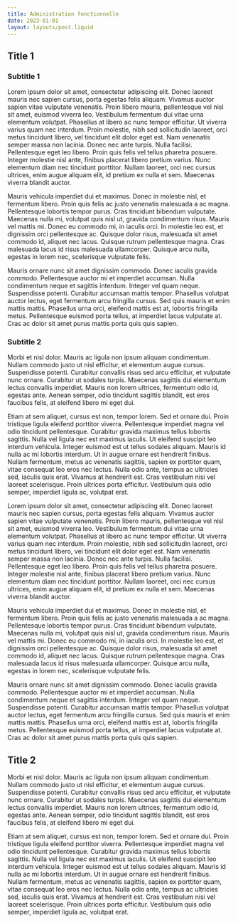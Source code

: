 ```yaml
---
title: Administration fonctionnelle
date: 2023-01-01
layout: layouts/post.liquid
---
```


<h2>Title 1</h2>
<h3> Subtitle 1 </h3>
Lorem ipsum dolor sit amet, consectetur adipiscing elit. Donec laoreet mauris nec sapien cursus, porta egestas felis aliquam. Vivamus auctor sapien vitae vulputate venenatis. Proin libero mauris, pellentesque vel nisl sit amet, euismod viverra leo. Vestibulum fermentum dui vitae urna elementum volutpat. Phasellus at libero ac nunc tempor efficitur. Ut viverra varius quam nec interdum. Proin molestie, nibh sed sollicitudin laoreet, orci metus tincidunt libero, vel tincidunt elit dolor eget est. Nam venenatis semper massa non lacinia. Donec nec ante turpis. Nulla facilisi. Pellentesque eget leo libero. Proin quis felis vel tellus pharetra posuere. Integer molestie nisl ante, finibus placerat libero pretium varius. Nunc elementum diam nec tincidunt porttitor. Nullam laoreet, orci nec cursus ultrices, enim augue aliquam elit, id pretium ex nulla et sem. Maecenas viverra blandit auctor.

Mauris vehicula imperdiet dui et maximus. Donec in molestie nisl, et fermentum libero. Proin quis felis ac justo venenatis malesuada a ac magna. Pellentesque lobortis tempor purus. Cras tincidunt bibendum vulputate. Maecenas nulla mi, volutpat quis nisl ut, gravida condimentum risus. Mauris vel mattis mi. Donec eu commodo mi, in iaculis orci. In molestie leo est, et dignissim orci pellentesque ac. Quisque dolor risus, malesuada sit amet commodo id, aliquet nec lacus. Quisque rutrum pellentesque magna. Cras malesuada lacus id risus malesuada ullamcorper. Quisque arcu nulla, egestas in lorem nec, scelerisque vulputate felis.

Mauris ornare nunc sit amet dignissim commodo. Donec iaculis gravida commodo. Pellentesque auctor mi et imperdiet accumsan. Nulla condimentum neque et sagittis interdum. Integer vel quam neque. Suspendisse potenti. Curabitur accumsan mattis tempor. Phasellus volutpat auctor lectus, eget fermentum arcu fringilla cursus. Sed quis mauris et enim mattis mattis. Phasellus urna orci, eleifend mattis est at, lobortis fringilla metus. Pellentesque euismod porta tellus, at imperdiet lacus vulputate at. Cras ac dolor sit amet purus mattis porta quis quis sapien.

<h3>Subtitle 2</h3>
Morbi et nisl dolor. Mauris ac ligula non ipsum aliquam condimentum. Nullam commodo justo ut nisl efficitur, et elementum augue cursus. Suspendisse potenti. Curabitur convallis risus sed arcu efficitur, et vulputate nunc ornare. Curabitur ut sodales turpis. Maecenas sagittis dui elementum lectus convallis imperdiet. Mauris non lorem ultrices, fermentum odio id, egestas ante. Aenean semper, odio tincidunt sagittis blandit, est eros faucibus felis, at eleifend libero mi eget dui.

Etiam at sem aliquet, cursus est non, tempor lorem. Sed et ornare dui. Proin tristique ligula eleifend porttitor viverra. Pellentesque imperdiet magna vel odio tincidunt pellentesque. Curabitur gravida maximus tellus lobortis sagittis. Nulla vel ligula nec est maximus iaculis. Ut eleifend suscipit leo interdum vehicula. Integer euismod est ut tellus sodales aliquam. Mauris id nulla ac mi lobortis interdum. Ut in augue ornare est hendrerit finibus. Nullam fermentum, metus ac venenatis sagittis, sapien ex porttitor quam, vitae consequat leo eros nec lectus. Nulla odio ante, tempus ac ultricies sed, iaculis quis erat. Vivamus at hendrerit est. Cras vestibulum nisi vel laoreet scelerisque. Proin ultrices porta efficitur. Vestibulum quis odio semper, imperdiet ligula ac, volutpat erat.

Lorem ipsum dolor sit amet, consectetur adipiscing elit. Donec laoreet mauris nec sapien cursus, porta egestas felis aliquam. Vivamus auctor sapien vitae vulputate venenatis. Proin libero mauris, pellentesque vel nisl sit amet, euismod viverra leo. Vestibulum fermentum dui vitae urna elementum volutpat. Phasellus at libero ac nunc tempor efficitur. Ut viverra varius quam nec interdum. Proin molestie, nibh sed sollicitudin laoreet, orci metus tincidunt libero, vel tincidunt elit dolor eget est. Nam venenatis semper massa non lacinia. Donec nec ante turpis. Nulla facilisi. Pellentesque eget leo libero. Proin quis felis vel tellus pharetra posuere. Integer molestie nisl ante, finibus placerat libero pretium varius. Nunc elementum diam nec tincidunt porttitor. Nullam laoreet, orci nec cursus ultrices, enim augue aliquam elit, id pretium ex nulla et sem. Maecenas viverra blandit auctor.

Mauris vehicula imperdiet dui et maximus. Donec in molestie nisl, et fermentum libero. Proin quis felis ac justo venenatis malesuada a ac magna. Pellentesque lobortis tempor purus. Cras tincidunt bibendum vulputate. Maecenas nulla mi, volutpat quis nisl ut, gravida condimentum risus. Mauris vel mattis mi. Donec eu commodo mi, in iaculis orci. In molestie leo est, et dignissim orci pellentesque ac. Quisque dolor risus, malesuada sit amet commodo id, aliquet nec lacus. Quisque rutrum pellentesque magna. Cras malesuada lacus id risus malesuada ullamcorper. Quisque arcu nulla, egestas in lorem nec, scelerisque vulputate felis.

Mauris ornare nunc sit amet dignissim commodo. Donec iaculis gravida commodo. Pellentesque auctor mi et imperdiet accumsan. Nulla condimentum neque et sagittis interdum. Integer vel quam neque. Suspendisse potenti. Curabitur accumsan mattis tempor. Phasellus volutpat auctor lectus, eget fermentum arcu fringilla cursus. Sed quis mauris et enim mattis mattis. Phasellus urna orci, eleifend mattis est at, lobortis fringilla metus. Pellentesque euismod porta tellus, at imperdiet lacus vulputate at. Cras ac dolor sit amet purus mattis porta quis quis sapien.

<h2>Title 2</h2>
Morbi et nisl dolor. Mauris ac ligula non ipsum aliquam condimentum. Nullam commodo justo ut nisl efficitur, et elementum augue cursus. Suspendisse potenti. Curabitur convallis risus sed arcu efficitur, et vulputate nunc ornare. Curabitur ut sodales turpis. Maecenas sagittis dui elementum lectus convallis imperdiet. Mauris non lorem ultrices, fermentum odio id, egestas ante. Aenean semper, odio tincidunt sagittis blandit, est eros faucibus felis, at eleifend libero mi eget dui.

Etiam at sem aliquet, cursus est non, tempor lorem. Sed et ornare dui. Proin tristique ligula eleifend porttitor viverra. Pellentesque imperdiet magna vel odio tincidunt pellentesque. Curabitur gravida maximus tellus lobortis sagittis. Nulla vel ligula nec est maximus iaculis. Ut eleifend suscipit leo interdum vehicula. Integer euismod est ut tellus sodales aliquam. Mauris id nulla ac mi lobortis interdum. Ut in augue ornare est hendrerit finibus. Nullam fermentum, metus ac venenatis sagittis, sapien ex porttitor quam, vitae consequat leo eros nec lectus. Nulla odio ante, tempus ac ultricies sed, iaculis quis erat. Vivamus at hendrerit est. Cras vestibulum nisi vel laoreet scelerisque. Proin ultrices porta efficitur. Vestibulum quis odio semper, imperdiet ligula ac, volutpat erat.